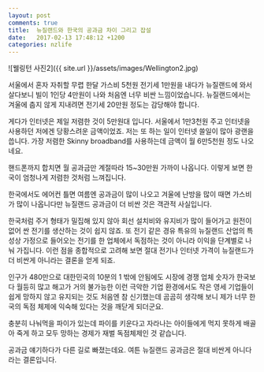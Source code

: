 ```yaml
---
layout: post
comments: true
title:  뉴질랜드와 한국의 공과금 차이 그리고 잡설
date:   2017-02-13 17:48:12 +1200
categories: nzlife
---
```


![웰링턴 사진2]({{ site.url }}/assets/images/Wellington2.jpg)

서울에서 혼자 자취할 무렵 한달 가스비 5천원 전기세 1만원을 내다가 뉴질랜드에 와서 살다보니 빌이 1인당 4만원이 나와 처음엔 너무 비싼 느낌이었습니다. 뉴질랜드에서는 겨울에 춥지 않게 지내려면 전기세 20만원 정도는 감당해야 합니다.

게다가 인터넷은 제일 저렴한 것이 5만원대 입니다. 서울에서 1만3천원 주고 인터넷을 사용하던 저에겐 당황스려운 금액이었죠. 저는 또 하는 일이 인터넷 쓸일이 많아 광랜을 씁니다. 가장 저렴한 Skinny broadband를 사용하는데 금액이 월 6만5천원 정도 나오네요.

핸드폰까지 합치면 월 공과금만 계절따라 15~30만원 가까이 나옵니다. 이렇게 보면 한국이 엄청나게 저렴한 것처럼 느껴집니다.

한국에서도 에어컨 틀면 여름엔 공과금이 많이 나오고 겨울에 난방을 많이 때면 가스비가 많이 나옵니다만 뉴질랜드 공과금이 더 비싼 것은 객관적 사실입니다.

한국처럼 주거 형태가 밀집해 있지 않아 회선 설치비와 유지비가 많이 들어가고 원전이 없어 싼 전기를 생산하는 것이 쉽지 않죠. 또 전기 같은 경유 특유의 뉴질랜드 산업의 특성상 가정으로 들어오는 전기를 한 업체에서 독점하는 것이 아니라 이익을 단계별로 나눠 가집니다. 이런 점을 종합적으로 고려해 보면 절대 전기나 인터넷 가격이 뉴질랜드가 더 비싼게 아니라는 결론을 얻게 되죠.

인구가 480만으로 대한민국의 10분의 1 밖에 안됨에도 시장에 경쟁 업체 숫자가 한국보다 월등히 많고 해고가 거의 불가능한 이런 극악한 기업 환경에서도 작은 영세 기업들이 쉽게 망하지 않고 유지되는 것도 처음엔 참 신기했는데 곰곰히 생각해 보니 제가 너무 한국의 독점 체제에 익숙해 있다는 것을 깨닫게 되더군요.

충분히 나눠먹을 파이가 있는데 파이를 키운다고 자라나는 아이들에게 먹지 못하게 배골아 죽게 하고 모두 망하는 경제가 재벌 독점체제인 것 같습니다.

공과금 얘기하다가 다른 길로 빠졌는데요. 여튼 뉴질랜드 공과금은 절대 비싼게 아니다라는 결론입니다.
